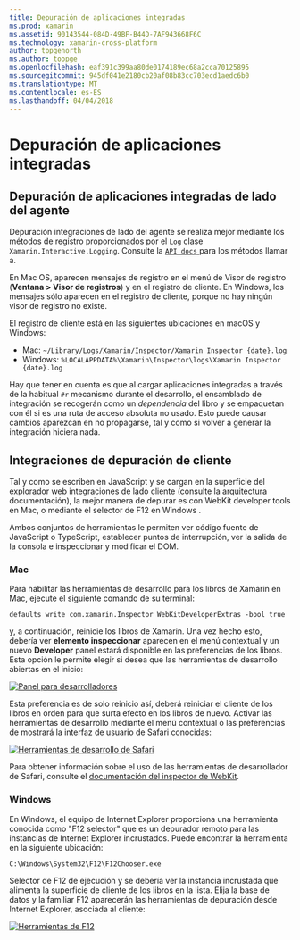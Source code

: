```yaml
---
title: Depuración de aplicaciones integradas
ms.prod: xamarin
ms.assetid: 90143544-084D-49BF-B44D-7AF943668F6C
ms.technology: xamarin-cross-platform
author: topgenorth
ms.author: toopge
ms.openlocfilehash: eaf391c399aa80de0174189ec68a2cca70125895
ms.sourcegitcommit: 945df041e2180cb20af08b83cc703ecd1aedc6b0
ms.translationtype: MT
ms.contentlocale: es-ES
ms.lasthandoff: 04/04/2018
---
```

# <a name="debugging-integrations"></a>Depuración de aplicaciones integradas

## <a name="debugging-agent-side-integrations"></a>Depuración de aplicaciones integradas de lado del agente

Depuración integraciones de lado del agente se realiza mejor mediante los métodos de registro proporcionados por el `Log` clase `Xamarin.Interactive.Logging`. Consulte la [ `API docs` ](https://developer.xamarin.com/api/type/Xamarin.Interactive.Logging.Log/) para los métodos llamar a.

En Mac OS, aparecen mensajes de registro en el menú de Visor de registro (**Ventana > Visor de registros**) y en el registro de cliente. En Windows, los mensajes sólo aparecen en el registro de cliente, porque no hay ningún visor de registro no existe.

El registro de cliente está en las siguientes ubicaciones en macOS y Windows:

- Mac: `~/Library/Logs/Xamarin/Inspector/Xamarin Inspector {date}.log`
- Windows: `%LOCALAPPDATA%\Xamarin\Inspector\logs\Xamarin Inspector {date}.log`

Hay que tener en cuenta es que al cargar aplicaciones integradas a través de la habitual `#r` mecanismo durante el desarrollo, el ensamblado de integración se recogerán como un _dependencia_ del libro y se empaquetan con él si es una ruta de acceso absoluta no usado. Esto puede causar cambios aparezcan en no propagarse, tal y como si volver a generar la integración hiciera nada.

## <a name="debugging-client-side-integrations"></a>Integraciones de depuración de cliente

Tal y como se escriben en JavaScript y se cargan en la superficie del explorador web integraciones de lado cliente (consulte la [arquitectura](~/tools/workbooks/sdk/architecture.md) documentación), la mejor manera de depurar es con WebKit developer tools en Mac, o mediante el selector de F12 en Windows .

Ambos conjuntos de herramientas le permiten ver código fuente de JavaScript o TypeScript, establecer puntos de interrupción, ver la salida de la consola e inspeccionar y modificar el DOM.

### <a name="mac"></a>Mac

Para habilitar las herramientas de desarrollo para los libros de Xamarin en Mac, ejecute el siguiente comando de su terminal:

```shell
defaults write com.xamarin.Inspector WebKitDeveloperExtras -bool true
```

y, a continuación, reinicie los libros de Xamarin. Una vez hecho esto, debería ver **elemento inspeccionar** aparecen en el menú contextual y un nuevo **Developer** panel estará disponible en las preferencias de los libros. Esta opción le permite elegir si desea que las herramientas de desarrollo abiertas en el inicio:

[![Panel para desarrolladores](debugging-images/developer-pane-small.png)](debugging-images/developer-pane.png#lightbox)

Esta preferencia es de solo reinicio así, deberá reiniciar el cliente de los libros en orden para que surta efecto en los libros de nuevo. Activar las herramientas de desarrollo mediante el menú contextual o las preferencias de mostrará la interfaz de usuario de Safari conocidas:

[![Herramientas de desarrollo de Safari](debugging-images/mac-dev-tools.png)](debugging-images/mac-dev-tools.png#lightbox)

Para obtener información sobre el uso de las herramientas de desarrollador de Safari, consulte el [documentación del inspector de WebKit][webkit-docs].

### <a name="windows"></a>Windows

En Windows, el equipo de Internet Explorer proporciona una herramienta conocida como "F12 selector" que es un depurador remoto para las instancias de Internet Explorer incrustados. Puede encontrar la herramienta en la siguiente ubicación:

```shell
C:\Windows\System32\F12\F12Chooser.exe
```

Selector de F12 de ejecución y se debería ver la instancia incrustada que alimenta la superficie de cliente de los libros en la lista. Elija la base de datos y la familiar F12 aparecerán las herramientas de depuración desde Internet Explorer, asociada al cliente:

[![Herramientas de F12](debugging-images/windows-dev-tools.png)](debugging-images/windows-dev-tools.png#lightbox)

[webkit-docs]: https://trac.webkit.org/wiki/WebInspector